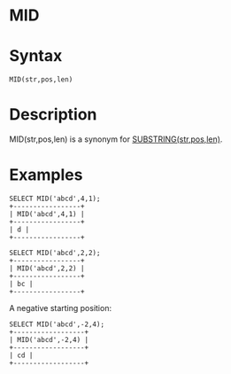 # MID

#

# Syntax

```
MID(str,pos,len)
```

#

# Description

MID(str,pos,len) is a synonym for [SUBSTRING(str,pos,len)](substring.md).

#

# Examples

```
SELECT MID('abcd',4,1);
+-----------------+
| MID('abcd',4,1) |
+-----------------+
| d |
+-----------------+

SELECT MID('abcd',2,2);
+-----------------+
| MID('abcd',2,2) |
+-----------------+
| bc |
+-----------------+
```

A negative starting position:

```
SELECT MID('abcd',-2,4);
+------------------+
| MID('abcd',-2,4) |
+------------------+
| cd |
+------------------+
```
